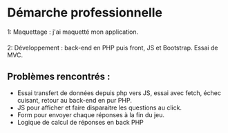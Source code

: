 # Démarche professionnelle

1: Maquettage : j'ai maquetté mon application.

####

2: Développement : back-end en PHP puis front, JS et Bootstrap. Essai de MVC.

## Problèmes rencontrés :

- Essai transfert de données depuis php vers JS, essai avec fetch, échec cuisant, retour au back-end en pur PHP.
- JS pour afficher et faire disparaitre les questions au click.
- Form pour envoyer chaque réponses à la fin du jeu.
- Logique de calcul de réponses en back PHP
